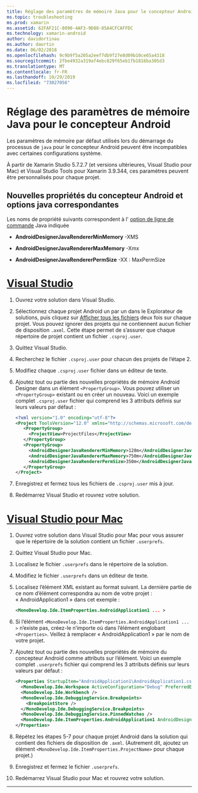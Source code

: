 ```yaml
---
title: Réglage des paramètres de mémoire Java pour le concepteur Android
ms.topic: troubleshooting
ms.prod: xamarin
ms.assetid: 62FAF21C-8090-4AF3-9D88-05A4CFCAFFDC
ms.technology: xamarin-android
author: davidortinau
ms.author: daortin
ms.date: 06/02/2018
ms.openlocfilehash: 9c9b9f5a205a2eef7db9f27e8d09b10ce65a4318
ms.sourcegitcommit: 2fbe4932a319af4ebc829f65eb1fb1816ba305d3
ms.translationtype: MT
ms.contentlocale: fr-FR
ms.lasthandoff: 10/29/2019
ms.locfileid: "73027056"
---
```

# <a name="adjusting-java-memory-parameters-for-the-android-designer"></a>Réglage des paramètres de mémoire Java pour le concepteur Android

Les paramètres de mémoire par défaut utilisés lors du démarrage du processus de `java` pour le concepteur Android peuvent être incompatibles avec certaines configurations système.

À partir de Xamarin Studio 5.7.2.7 (et versions ultérieures, Visual Studio pour Mac) et Visual Studio Tools pour Xamarin 3.9.344, ces paramètres peuvent être personnalisés pour chaque projet.

## <a name="new-android-designer-properties-and-corresponding-java-options"></a>Nouvelles propriétés du concepteur Android et options java correspondantes

Les noms de propriété suivants correspondent à l' [option de ligne de commande](https://docs.oracle.com/javase/7/docs/technotes/tools/windows/java.html) Java indiquée

- **AndroidDesignerJavaRendererMinMemory** -XMS

- **AndroidDesignerJavaRendererMaxMemory** -Xmx

- **AndroidDesignerJavaRendererPermSize** -XX : MaxPermSize

# <a name="visual-studiotabwindows"></a>[Visual Studio](#tab/windows)

1. Ouvrez votre solution dans Visual Studio.

2. Sélectionnez chaque projet Android un par un dans le Explorateur de solutions, puis cliquez sur [Afficher tous les fichiers](https://docs.microsoft.com/previous-versions/visualstudio/visual-studio-2008/4afxey9h(v=vs.90)) deux fois sur chaque projet. Vous pouvez ignorer des projets qui ne contiennent aucun fichier de disposition `.axml`. Cette étape permet de s’assurer que chaque répertoire de projet contient un fichier `.csproj.user`.

3. Quittez Visual Studio.

4. Recherchez le fichier `.csproj.user` pour chacun des projets de l’étape 2.

5. Modifiez chaque `.csproj.user` fichier dans un éditeur de texte.

6. Ajoutez tout ou partie des nouvelles propriétés de mémoire Android Designer dans un élément `<PropertyGroup>`. Vous pouvez utiliser un `<PropertyGroup>` existant ou en créer un nouveau. Voici un exemple complet `.csproj.user` fichier qui comprend les 3 attributs définis sur leurs valeurs par défaut :

    ```xml
    <?xml version="1.0" encoding="utf-8"?>
    <Project ToolsVersion="12.0" xmlns="http://schemas.microsoft.com/developer/msbuild/2003">
       <PropertyGroup>
         <ProjectView>ProjectFiles</ProjectView>
       </PropertyGroup>
       <PropertyGroup>
         <AndroidDesignerJavaRendererMinMemory>128m</AndroidDesignerJavaRendererMinMemory>
         <AndroidDesignerJavaRendererMaxMemory>750m</AndroidDesignerJavaRendererMaxMemory>
         <AndroidDesignerJavaRendererPermSize>350m</AndroidDesignerJavaRendererPermSize>
       </PropertyGroup>
    </Project>
    ```

7. Enregistrez et fermez tous les fichiers de `.csproj.user` mis à jour.

8. Redémarrez Visual Studio et rouvrez votre solution.

# <a name="visual-studio-for-mactabmacos"></a>[Visual Studio pour Mac](#tab/macos)

1. Ouvrez votre solution dans Visual Studio pour Mac pour vous assurer que le répertoire de la solution contient un fichier `.userprefs`.

2. Quittez Visual Studio pour Mac.

3. Localisez le fichier `.userprefs` dans le répertoire de la solution.

4. Modifiez le fichier `.userprefs` dans un éditeur de texte.

5. Localisez l’élément XML existant au format suivant. La dernière partie de ce nom d’élément correspondra au nom de votre projet : « AndroidApplication1 » dans cet exemple :

    ```xml
    <MonoDevelop.Ide.ItemProperties.AndroidApplication1 ... >
    ```

6. Si l’élément `<MonoDevelop.Ide.ItemProperties.AndroidApplication1 ... >` n’existe pas, créez-le n’importe où dans l’élément englobant `<Properties>`. Veillez à remplacer « AndroidApplication1 » par le nom de votre projet.

7. Ajoutez tout ou partie des nouvelles propriétés de mémoire du concepteur Android comme attributs sur l’élément. Voici un exemple complet `.userprefs` fichier qui comprend les 3 attributs définis sur leurs valeurs par défaut :

    ```xml
    <Properties StartupItem="AndroidApplication1\AndroidApplication1.csproj">
      <MonoDevelop.Ide.Workspace ActiveConfiguration="Debug" PreferredExecutionTarget="Android.SelectDevice" />
      <MonoDevelop.Ide.Workbench />
      <MonoDevelop.Ide.DebuggingService.Breakpoints>
        <BreakpointStore />
      </MonoDevelop.Ide.DebuggingService.Breakpoints>
      <MonoDevelop.Ide.DebuggingService.PinnedWatches />
      <MonoDevelop.Ide.ItemProperties.AndroidApplication1 AndroidDesignerJavaRendererMinMemory="128m" AndroidDesignerJavaRendererMaxMemory="750m" AndroidDesignerJavaRendererPermSize="350m" />
    </Properties>
    ```

8. Répétez les étapes 5-7 pour chaque projet Android dans la solution qui contient des fichiers de disposition de `.axml`. (Autrement dit, ajoutez un élément `<MonoDevelop.Ide.ItemProperties.ProjectName>` pour chaque projet.)

9. Enregistrez et fermez le fichier `.userprefs`.

10. Redémarrez Visual Studio pour Mac et rouvrez votre solution.

-----
